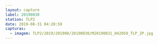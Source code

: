 ```yaml
---
layout: capture
label: 20190830
station: TLP2
date: 2019-08-31 04:20:59
capturas:
  - imagem: TLP2/2019/201908/20190830/M20190831_042059_TLP_2P.jpg
---
```

